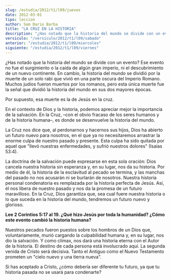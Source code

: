 ```yaml
---
slug: /estudia/2012/t1/l09/jueves
date: 2012-03-01
tipo: leccion
author: Sem Dario Barba
title: "LA CRUZ EN LA HISTORIA"
description: "¿Has notado que la historia del mundo se divide con un evento? Ese evento no  fue el surgimiento o la caída de algún gran imperio, ni el descubrimiento de un  nuevo continente. En cambio, la historia del mundo se dividió por la muerte de  un solo rabí que vivió en una parte os..."
versiculo: "/versiculo/2012/t1/l09/sabado"
anterior: "/estudia/2012/t1/l09/miercoles"
siguiente: "/estudia/2012/t1/l09/viernes"
---
```


¿Has notado que la historia del mundo se divide con un evento? Ese evento no fue el surgimiento o la caída de algún gran imperio, ni el descubrimiento de un nuevo continente. En cambio, la historia del mundo se dividió por la muerte de un solo rabí que vivió en una parte oscura del Imperio Romano. Muchos judíos fueron muertos por los romanos, pero esta única muerte fue la señal que dividió la historia del mundo en sus dos mayores épocas.

Por supuesto, esa muerte es la de Jesús en la cruz.

En el contexto de Dios y la historia, podemos apreciar mejor la importancia de la salvación. En la Cruz, –con el obvio fracaso de los seres humanos y de la historia humana–, es donde se desenvuelve la historia del mundo.

La Cruz nos dice que, al perdonarnos y hacernos sus hijos, Dios ha abierto un futuro nuevo para nosotros, en el que ya no necesitaremos arrastrar la enorme culpa de nuestro pasado y presente. Esta culpa ha sido quitada por aquel que "llevó nuestras enfermedades, y sufrió nuestros dolores" (Isaías 53:4).

La doctrina de la salvación puede expresarse en esta sola oración: Dios cancela nuestra historia sin esperanza y, en su lugar, nos da su historia. Por medio de él, la historia de la esclavitud al pecado se termina, y las manchas del pasado no nos acusarán ni se burlarán de nosotros. Nuestra historia personal condenatoria es remplazada por la historia perfecta de Jesús. Así, él nos libera de nuestro pasado y nos da la promesa de un futuro maravilloso. En la Cruz, Dios garantiza que, sea cual fuere nuestra historia o lo que suceda en la historia del mundo, tendremos un futuro nuevo y glorioso.

**Lee 2 Corintios 5:17 al 19. ¿Qué hizo Jesús por toda la humanidad? ¿Cómo este evento cambió la historia humana?**

Nuestros pecados fueron puestos sobre los hombros de un Dios que, voluntariamente, murió cargando la culpabilidad humana y, en su lugar, nos dio la salvación. Y como clímax, nos dará una historia eterna con el Autor de la historia. El destino de cada persona está involucrado aquí. La segunda venida de Cristo será decisiva. Tanto el Antiguo como el Nuevo Testamento prometen un "cielo nuevo y una tierra nueva".

Si has aceptado a Cristo, ¿cómo debería ser diferente tu futuro, ya que tu historia pasada no se usará para condenarte?
